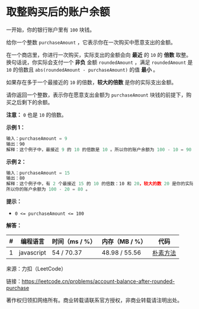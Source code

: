 # 取整购买后的账户余额

一开始，你的银行账户里有 `100` 块钱。

给你一个整数 `purchaseAmount` ，它表示你在一次购买中愿意支出的金额。

在一个商店里，你进行一次购买，实际支出的金额会向 **最近** 的 `10` 的 **倍数** 取整。换句话说，你实际会支付一个 **非负** 金额 `roundedAmount` ，满足 `roundedAmount` 是 `10` 的倍数且 `abs(roundedAmount - purchaseAmount)` 的值 **最小** 。

如果存在多于一个最接近的 `10` 的倍数，**较大的倍数** 是你的实际支出金额。

请你返回一个整数，表示你在愿意支出金额为 `purchaseAmount` 块钱的前提下，购买之后剩下的余额。

**注意：** `0` 也是 `10` 的倍数。

**示例 1：**

``` javascript
输入：purchaseAmount = 9
输出：90
解释：这个例子中，最接近 9 的 10 的倍数是 10 。所以你的账户余额为 100 - 10 = 90 。
```

**示例 2：**

``` javascript
输入：purchaseAmount = 15
输出：80
解释：这个例子中，有 2 个最接近 15 的 10 的倍数：10 和 20，较大的数 20 是你的实际开销。
所以你的账户余额为 100 - 20 = 80 。
```

**提示：**

- `0 <= purchaseAmount <= 100`

**解答：**

**#**|**编程语言**|**时间（ms / %）**|**内存（MB / %）**|**代码**
--|--|--|--|--
1|javascript|54 / 70.37|48.98 / 55.56|[朴素方法](./javascript/ac_v1.js)

来源：力扣（LeetCode）

链接：https://leetcode.cn/problems/account-balance-after-rounded-purchase

著作权归领扣网络所有。商业转载请联系官方授权，非商业转载请注明出处。
